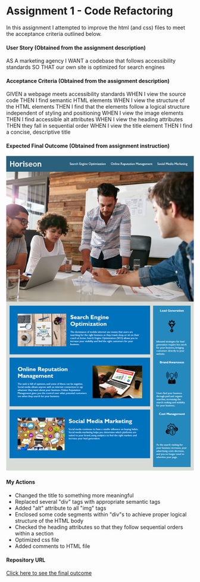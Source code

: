 # Assignment 1 - Code Refactoring
In this assignment I attempted to improve the html (and css) files to meet the acceptance criteria outlined below. 

#### User Story (Obtained from the assignment description)
AS A marketing agency
I WANT a codebase that follows accessibility standards
SO THAT our own site is optimized for search engines

#### Acceptance Criteria (Obtained from the assignment description)
GIVEN a webpage meets accessibility standards
WHEN I view the source code
THEN I find semantic HTML elements
WHEN I view the structure of the HTML elements
THEN I find that the elements follow a logical structure independent of styling and positioning
WHEN I view the image elements
THEN I find accessible alt attributes
WHEN I view the heading attributes
THEN they fall in sequential order
WHEN I view the title element
THEN I find a concise, descriptive title

#### Expected Final Outcome (Obtained from assignment instruction)
![Mockup](./01-html-css-git-homework-demo.png)

#### My Actions
* Changed the title to something more meaningful
* Replaced several "div" tags with appropriate semantic tags
* Added "alt" attribute to all "img" tags
* Enclosed some code segments within "div"s to achieve proper logical structure of the HTML body
* Checked the heading attributes so that they follow sequential orders within a section 
* Optimized css file
* Added comments to HTML file

#### Repository URL
[Click here to see the final outcome](https://samiul1988.github.io/urban-octo-telegram/)